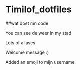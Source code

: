 # Timilof_dotfiles

##wat doet mn code

You can see de weer in my stad

Lots of aliases

Welcome message :)

Added an emoji to mijn username

